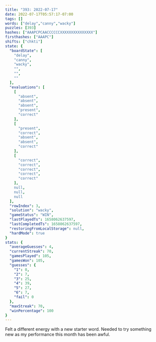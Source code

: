 ```yaml
---
title: "393: 2022-07-17"
date: 2022-07-17T05:57:17-07:00
tags: []
words: ["delay","canny","wacky"]
puzzles: [393]
hashes: ["AAAPCPCAACCCCCCXXXXXXXXXXXXXXX"]
firsthashes: ["AAAPC"]
shifts: ["chkti"]
state: {
  "boardState": [
    "delay",
    "canny",
    "wacky",
    "",
    "",
    ""
  ],
  "evaluations": [
    [
      "absent",
      "absent",
      "absent",
      "present",
      "correct"
    ],
    [
      "present",
      "correct",
      "absent",
      "absent",
      "correct"
    ],
    [
      "correct",
      "correct",
      "correct",
      "correct",
      "correct"
    ],
    null,
    null,
    null
  ],
  "rowIndex": 3,
  "solution": "wacky",
  "gameStatus": "WIN",
  "lastPlayedTs": 1658062637597,
  "lastCompletedTs": 1658062637597,
  "restoringFromLocalStorage": null,
  "hardMode": true
}
stats: {
  "averageGuesses": 4,
  "currentStreak": 70,
  "gamesPlayed": 105,
  "gamesWon": 105,
  "guesses": {
    "1": 0,
    "2": 7,
    "3": 25,
    "4": 39,
    "5": 27,
    "6": 7,
    "fail": 0
  },
  "maxStreak": 70,
  "winPercentage": 100
}
---
```


<!-- more -->
Felt a different energy with a new starter word. Needed to try something new as my performance this month has been awful.
